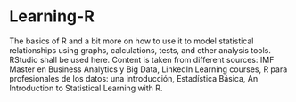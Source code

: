 # Learning-R
The basics of R and a bit more on how to use it to model statistical relationships using graphs, calculations, tests, and other analysis tools.
RStudio shall be used here.
Content is taken from different sources: IMF Master en Business Analytics y Big Data, LinkedIn Learning courses, R para profesionales de los datos: una introducción, Estadística Básica, An Introduction to Statistical Learning with R.
